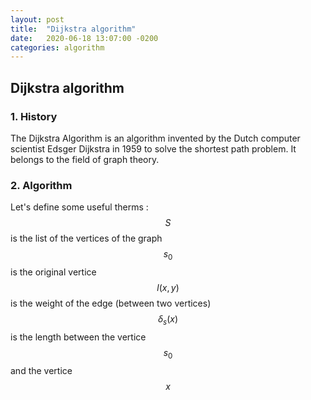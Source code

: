 ```yaml
---
layout: post
title:  "Dijkstra algorithm"
date:   2020-06-18 13:07:00 -0200
categories: algorithm
---
```


## Dijkstra algorithm

### 1. History

The Dijkstra Algorithm is an algorithm invented by the Dutch computer scientist Edsger Dijkstra in 1959 to solve the shortest path problem. It belongs to the field of graph theory.

### 2. Algorithm

Let's define some useful therms :  
$$S$$ is the list of the vertices of the graph  
$$s_0$$ is the original vertice  
$$l(x,y)$$ is the weight of the edge (between two vertices)  
$$\delta_s(x)$$ is the length between the vertice $$s_0$$ and the vertice $$x$$  
